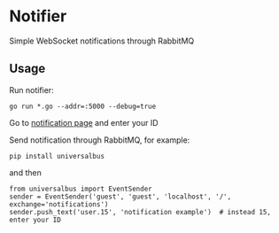 Notifier
===========

Simple WebSocket notifications through RabbitMQ

## Usage

Run notifier:
```
go run *.go --addr=:5000 --debug=true
```

Go to [notification page](http://localhost:5000/) and enter your ID

Send notification through RabbitMQ, for example:
```
pip install universalbus
```
and then
```
from universalbus import EventSender
sender = EventSender('guest', 'guest', 'localhost', '/', exchange='notifications')
sender.push_text('user.15', 'notification example')  # instead 15, enter your ID
```


